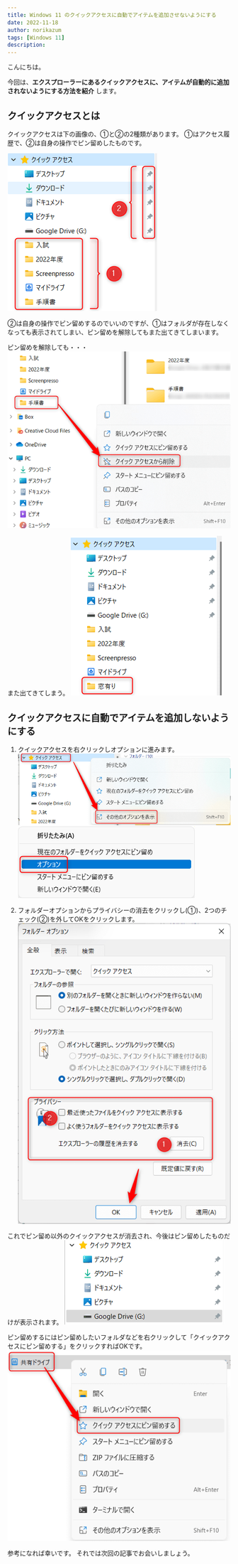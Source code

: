 ```yaml
---
title: Windows 11 のクイックアクセスに自動でアイテムを追加させないようにする
date: 2022-11-18
author: norikazum
tags: [Windows 11]
description: 
---
```

こんにちは。

今回は、**エクスプローラーにあるクイックアクセスに、アイテムが自動的に追加されないようにする方法を紹介** します。

## クイックアクセスとは

クイックアクセスは下の画像の、①と②の2種類があります。
①はアクセス履歴で、②は自身の操作でピン留めしたものです。

![エクスプローラーのクイックアクセス](images/2022-10-23_22h31_01.png "エクスプローラーのクイックアクセス")

②は自身の操作でピン留めするのでいいのですが、①はフォルダが存在しなくなっても表示されてしまい、ピン留めを解除してもまた出てきてしまいます。

ピン留めを解除しても・・・
![クイックアクセスからピン留めを解除](images/2022-10-23_22h36_51.png "クイックアクセスからピン留めを解除")

また出てきてしまう。
![クイックアクセスに過去の履歴が表示される](images/2022-10-23_22h38_34.png "クイックアクセスに過去の履歴が表示される")

## クイックアクセスに自動でアイテムを追加しないようにする

1. クイックアクセスを右クリックしオプションに進みます。
    ![](images/2022-10-23_22h43_03.png)
    ![](images/2022-10-23_22h44_56.png)

1. フォルダーオプションからプライバシーの消去をクリックし(①)、2つのチェック(②)を外してOKをクリックします。
    ![](images/2022-10-23_22h50_38.png)

これでピン留め以外のクイックアクセスが消去され、今後はピン留めしたものだけが表示されます。
![](images/2022-10-23_22h52_29.png)

ピン留めするにはピン留めしたいフォルダなどを右クリックして「クイックアクセスにピン留めする」をクリックすればOKです。
![](images/2022-10-23_23h00_52.png)

参考になれば幸いです。
それでは次回の記事でお会いしましょう。
